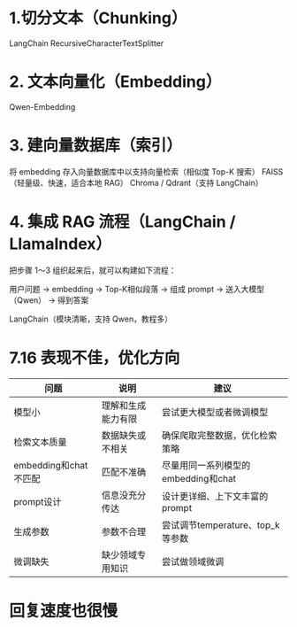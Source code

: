 # 1.切分文本（Chunking） 
 LangChain  RecursiveCharacterTextSplitter
# 2. 文本向量化（Embedding） 
Qwen-Embedding
# 3. 建向量数据库（索引）
将 embedding 存入向量数据库中以支持向量检索（相似度 Top-K 搜索）
FAISS（轻量级、快速，适合本地 RAG）
Chroma / Qdrant（支持 LangChain）
# 4. 集成 RAG 流程（LangChain / LlamaIndex）
把步骤 1～3 组织起来后，就可以构建如下流程：

用户问题 → embedding → Top-K相似段落 → 组成 prompt → 送入大模型（Qwen） → 得到答案

 LangChain（模块清晰，支持 Qwen，教程多）
 
# 7.16 表现不佳，优化方向
| 问题                | 说明        | 建议                        |
| ----------------- | --------- | ------------------------- |
| 模型小               | 理解和生成能力有限 | 尝试更大模型或者微调模型              |
| 检索文本质量            | 数据缺失或不相关  | 确保爬取完整数据，优化检索策略           |
| embedding和chat不匹配 | 匹配不准确     | 尽量用同一系列模型的embedding和chat  |
| prompt设计          | 信息没充分传达   | 设计更详细、上下文丰富的prompt        |
| 生成参数              | 参数不合理     | 尝试调节temperature、top\_k等参数 |
| 微调缺失              | 缺少领域专用知识  | 尝试做领域微调                   |

# 回复速度也很慢
